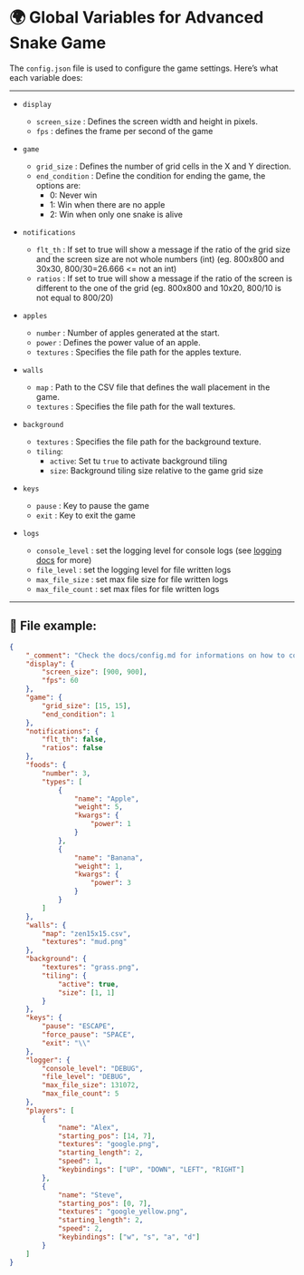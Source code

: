 # 🌍 Global Variables for Advanced Snake Game

The `config.json` file is used to configure the game settings. Here’s what each variable does:

---

- `display`
    - `screen_size` : Defines the screen width and height in pixels.
    - `fps` : defines the frame per second of the game

- `game`
    - `grid_size` : Defines the number of grid cells in the X and Y direction.
    - `end_condition` : Define the condition for ending the game, the options are:
        - 0: Never win
        - 1: Win when there are no apple
        - 2: Win when only one snake is alive

- `notifications`
    - `flt_th` : If set to true will show a message if the ratio of the grid size and the screen size are not whole numbers (int) (eg. 800x800 and 30x30, 800/30=26.666 <= not an int)
    - `ratios` : If set to true will show a message if the ratio of the screen is different to the one of the grid (eg. 800x800 and 10x20, 800/10 is not equal to 800/20)

- `apples`
    - `number` : Number of apples generated at the start.
    - `power` : Defines the power value of an apple.
    - `textures` : Specifies the file path for the apples texture.

- `walls`
    - `map` : Path to the CSV file that defines the wall placement in the game.
    - `textures` : Specifies the file path for the wall textures.

- `background`
    - `textures` :  Specifies the file path for the background texture.
    - `tiling`:
        - `active`: Set tu `true` to activate background tiling
        - `size`: Background tiling size relative to the game grid size

- `keys`
    - `pause` : Key to pause the game
    - `exit` : Key to exit the game

- `logs`
    - `console_level` : set the logging level for console logs (see [logging docs](./logger.md) for more)
    - `file_level` : set the logging level for file written logs
    - `max_file_size` : set max file size for file written logs
    - `max_file_count` : set max files for file written logs
---

## 🧪 File example:

```json
{
    "_comment": "Check the docs/config.md for informations on how to configure this file",
    "display": {
        "screen_size": [900, 900],
        "fps": 60
    },
    "game": {
        "grid_size": [15, 15],
        "end_condition": 1
    },
    "notifications": {
        "flt_th": false,
        "ratios": false
    },
    "foods": {
        "number": 3,
        "types": [
            {
                "name": "Apple",
                "weight": 5,
                "kwargs": {
                    "power": 1
                }
            },
            {
                "name": "Banana",
                "weight": 1,
                "kwargs": {
                    "power": 3
                }
            }
        ]
    },
    "walls": {
        "map": "zen15x15.csv",
        "textures": "mud.png"
    },
    "background": {
        "textures": "grass.png",
        "tiling": {
            "active": true,
            "size": [1, 1]
        }
    },
    "keys": {
        "pause": "ESCAPE",
        "force_pause": "SPACE",
        "exit": "\\"
    },
    "logger": {
        "console_level": "DEBUG",
        "file_level": "DEBUG",
        "max_file_size": 131072,
        "max_file_count": 5
    },
    "players": [
        {
            "name": "Alex",
            "starting_pos": [14, 7],
            "textures": "google.png",
            "starting_length": 2,
            "speed": 1,
            "keybindings": ["UP", "DOWN", "LEFT", "RIGHT"]
        },
        {
            "name": "Steve",
            "starting_pos": [0, 7],
            "textures": "google_yellow.png",
            "starting_length": 2,
            "speed": 2,
            "keybindings": ["w", "s", "a", "d"]
        }
    ]
}

```
